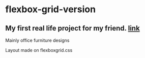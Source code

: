 # flexbox-grid-version

## My first real life project for my friend. [link](https://lidzkowski.github.io/flexbox-grid-version/)
Mainly office furniture designs

Layout made on flexboxgrid.css
